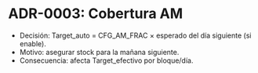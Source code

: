 # ADR-0003: Cobertura AM

- Decisión: Target_auto = CFG_AM_FRAC × esperado del día siguiente (si enable).
- Motivo: asegurar stock para la mañana siguiente.
- Consecuencia: afecta Target_efectivo por bloque/día.
